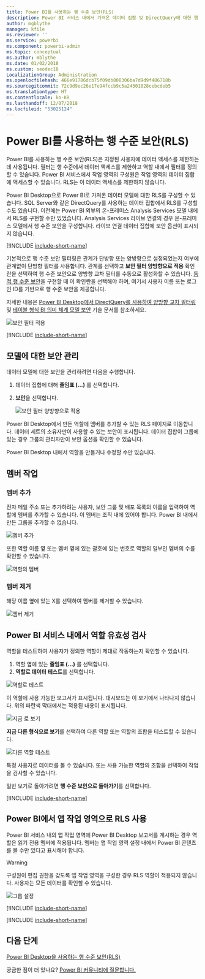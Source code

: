```yaml
---
title: Power BI를 사용하는 행 수준 보안(RLS)
description: Power BI 서비스 내에서 가져온 데이터 집합 및 DirectQuery에 대한 행 수준 보안을 구성하는 방법입니다.
author: mgblythe
manager: kfile
ms.reviewer: ''
ms.service: powerbi
ms.component: powerbi-admin
ms.topic: conceptual
ms.author: mblythe
ms.date: 01/02/2018
ms.custom: seodec18
LocalizationGroup: Administration
ms.openlocfilehash: 466e91786dcb75f09db808306ba7d9d9f486718b
ms.sourcegitcommit: 72c9d9ec26e17e94fccb9c5a24301028cebcdeb5
ms.translationtype: HT
ms.contentlocale: ko-KR
ms.lasthandoff: 12/07/2018
ms.locfileid: "53025124"
---
```

# <a name="row-level-security-rls-with-power-bi"></a>Power BI를 사용하는 행 수준 보안(RLS)

Power BI를 사용하는 행 수준 보안(RLS)은 지정된 사용자에 데이터 액세스를 제한하는 데 사용됩니다. 필터는 행 수준에서 데이터 액세스를 제한하고 역할 내에서 필터를 정의할 수 있습니다. Power BI 서비스에서 작업 영역의 구성원은 작업 영역의 데이터 집합에 액세스할 수 있습니다. RLS는 이 데이터 액세스를 제한하지 않습니다.

Power BI Desktop으로 Power BI로 가져온 데이터 모델에 대한 RLS를 구성할 수 있습니다. SQL Server와 같은 DirectQuery를 사용하는 데이터 집합에서 RLS를 구성할 수도 있습니다. 이전에는 Power BI 외부의 온-프레미스 Analysis Services 모델 내에서 RLS를 구현할 수만 있었습니다. Analysis Services 라이브 연결의 경우 온-프레미스 모델에서 행 수준 보안을 구성합니다. 라이브 연결 데이터 집합에 보안 옵션이 표시되지 않습니다.

[!INCLUDE [include-short-name](./includes/rls-desktop-define-roles.md)]

기본적으로 행 수준 보안 필터링은 관계가 단방향 또는 양방향으로 설정되었는지 여부에 관계없이 단방향 필터를 사용합니다. 관계를 선택하고 **보안 필터 양방향으로 적용** 확인란을 선택하여 행 수준 보안으로 양방향 교차 필터를 수동으로 활성화할 수 있습니다. [동적 행 수준 보안](https://docs.microsoft.com/sql/analysis-services/supplemental-lesson-implement-dynamic-security-by-using-row-filters)을 구현할 때 이 확인란을 선택해야 하며, 여기서 사용자 이름 또는 로그인 ID를 기반으로 행 수준 보안을 제공합니다.

자세한 내용은 [Power BI Desktop에서 DirectQuery를 사용하여 양방향 교차 필터링](desktop-bidirectional-filtering.md) 및 [테이블 형식 BI 의미 체계 모델 보안](http://download.microsoft.com/download/D/2/0/D20E1C5F-72EA-4505-9F26-FEF9550EFD44/Securing%20the%20Tabular%20BI%20Semantic%20Model.docx) 기술 문서를 참조하세요.

![보안 필터 적용](media/service-admin-rls/rls-apply-security-filter.png)


[!INCLUDE [include-short-name](./includes/rls-desktop-view-as-roles.md)]

## <a name="manage-security-on-your-model"></a>모델에 대한 보안 관리

데이터 모델에 대한 보안을 관리하려면 다음을 수행합니다.

1. 데이터 집합에 대해 **줄임표 (...)** 를 선택합니다.
2. **보안**을 선택합니다.
   
   ![보안 필터 양방향으로 적용](media/service-admin-rls/rls-security.png)

Power BI Desktop에서 만든 역할에 멤버를 추가할 수 있는 RLS 페이지로 이동합니다. 데이터 세트의 소유자만이 사용할 수 있는 보안이 표시됩니다. 데이터 집합이 그룹에 있는 경우 그룹의 관리자만이 보안 옵션을 확인할 수 있습니다. 

Power BI Desktop 내에서 역할을 만들거나 수정할 수만 있습니다.

## <a name="working-with-members"></a>멤버 작업

### <a name="add-members"></a>멤버 추가

전자 메일 주소 또는 추가하려는 사용자, 보안 그룹 및 배포 목록의 이름을 입력하여 역할에 멤버를 추가할 수 있습니다. 이 멤버는 조직 내에 있어야 합니다. Power BI 내에서 만든 그룹을 추가할 수 없습니다.

![멤버 추가](media/service-admin-rls/rls-add-member.png)

또한 역할 이름 옆 또는 멤버 옆에 있는 괄호에 있는 번호로 역할의 일부인 멤버의 수를 확인할 수 있습니다.

![역할의 멤버](media/service-admin-rls/rls-member-count.png)

### <a name="remove-members"></a>멤버 제거

해당 이름 옆에 있는 X를 선택하여 멤버를 제거할 수 있습니다. 

![멤버 제거](media/service-admin-rls/rls-remove-member.png)

## <a name="validating-the-role-within-the-power-bi-service"></a>Power BI 서비스 내에서 역할 유효성 검사

역할을 테스트하여 사용자가 정의한 역할이 제대로 작동하는지 확인할 수 있습니다. 

1. 역할 옆에 있는 **줄임표 (...)** 를 선택합니다.
2. **역할로 데이터 테스트**를 선택합니다.

![역할로 테스트](media/service-admin-rls/rls-test-role.png)

이 역할에 사용 가능한 보고서가 표시됩니다. 대시보드는 이 보기에서 나타나지 않습니다. 위의 파란색 막대에서는 적용된 내용이 표시됩니다.

![지금 <role>로 보기](media/service-admin-rls/rls-test-role2.png)

**지금 다른 형식으로 보기**를 선택하여 다른 역할 또는 역할의 조합을 테스트할 수 있습니다.

![다른 역할 테스트](media/service-admin-rls/rls-test-role3.png)

특정 사용자로 데이터를 볼 수 있습니다. 또는 사용 가능한 역할의 조합을 선택하여 작업을 검사할 수 있습니다. 

일반 보기로 돌아가려면 **행 수준 보안으로 돌아가기**를 선택합니다.

[!INCLUDE [include-short-name](./includes/rls-usernames.md)]

## <a name="using-rls-with-app-workspaces-in-power-bi"></a>Power BI에서 앱 작업 영역으로 RLS 사용

Power BI 서비스 내의 앱 작업 영역에 Power BI Desktop 보고서를 게시하는 경우 역할은 읽기 전용 멤버에 적용됩니다. 멤버는 앱 작업 영역 설정 내에서 Power BI 콘텐츠를 볼 수만 있다고 표시해야 합니다.

> [!WARNING]
> 구성원이 편집 권한을 갖도록 앱 작업 영역을 구성한 경우 RLS 역할이 적용되지 않습니다. 사용자는 모든 데이터를 확인할 수 있습니다.

![그룹 설정](media/service-admin-rls/rls-group-settings.png)

[!INCLUDE [include-short-name](./includes/rls-limitations.md)]

[!INCLUDE [include-short-name](./includes/rls-faq.md)]

## <a name="next-steps"></a>다음 단계
[Power BI Desktop을 사용하는 행 수준 보안(RLS)](desktop-rls.md)  

궁금한 점이 더 있나요? [Power BI 커뮤니티에 질문합니다.](http://community.powerbi.com/)